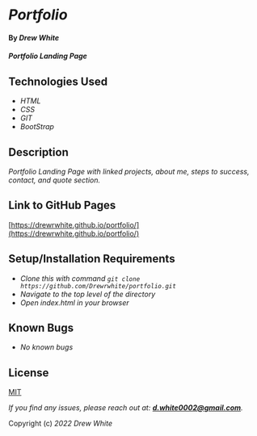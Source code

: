 # _Portfolio_

#### By _**Drew White**_

#### _Portfolio Landing Page_

## Technologies Used

- _HTML_
- _CSS_
- _GIT_
- _BootStrap_

## Description

_Portfolio Landing Page with linked projects, about me, steps to success, contact, and quote section._

## Link to GitHub Pages

[https://drewrwhite.github.io/portfolio/](https://drewrwhite.github.io/portfolio/)

## Setup/Installation Requirements

- _Clone this with command `git clone https://github.com/Drewrwhite/portfolio.git`_
- _Navigate to the top level of the directory_
- _Open index.html in your browser_

## Known Bugs

- _No known bugs_

## License

[MIT](./license.txt)

_If you find any issues, please reach out at: **d.white0002@gmail.com**._

Copyright (c) _2022_ _Drew White_
